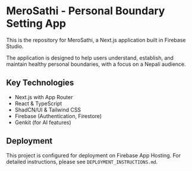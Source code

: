 
# MeroSathi - Personal Boundary Setting App

This is the repository for MeroSathi, a Next.js application built in Firebase Studio.

The application is designed to help users understand, establish, and maintain healthy personal boundaries, with a focus on a Nepali audience.

## Key Technologies

- Next.js with App Router
- React & TypeScript
- ShadCN/UI & Tailwind CSS
- Firebase (Authentication, Firestore)
- Genkit (for AI features)

## Deployment

This project is configured for deployment on Firebase App Hosting. For detailed instructions, please see `DEPLOYMENT_INSTRUCTIONS.md`.

